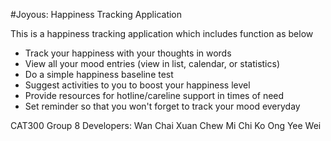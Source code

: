#Joyous: Happiness Tracking Application

This is a happiness tracking application which includes function as below

- Track your happiness with your thoughts in words
- View all your mood entries (view in list, calendar, or statistics)
- Do a simple happiness baseline test
- Suggest activities to you to boost your happiness level
- Provide resources for hotline/careline support in times of need
- Set reminder so that you won't forget to track your mood everyday

CAT300 Group 8
Developers:
Wan Chai Xuan
Chew Mi Chi Ko
Ong Yee Wei
